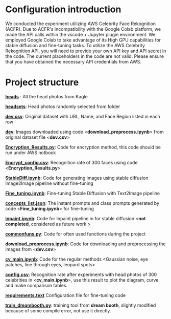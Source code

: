 # Configuration introduction
We conducted the experiment utilizing AWS Celebrity Face Rekognition (ACFR). Due to ACFR's incompatibility with the Google Colab platform, we made the API calls within the vscode + Jupyter plugin environment. We employed Google Colab to take advantage of its High GPU capabilities for stable diffusion and fine-tuning tasks. To utilize the AWS Celebrity Rekognition API, you will need to provide your own API key and API secret in the code. The current placeholders in the code are not valid. Please ensure that you have obtained the necessary API credentials from AWS.

# Project structure
[**heads**](https://github.com/EricW1118/ComVisionProject/tree/main/heads) : All the head photos from Kagle 

[**headsets**](https://github.com/EricW1118/ComVisionProject/tree/main/headsets): Head photos randomly selected from <heads> folder 

[**dev.csv**](https://github.com/EricW1118/ComVisionProject/blob/main/dev.csv): Original dataset with URL, Name, and Face Region listed in each row 

[**dev**](https://github.com/EricW1118/ComVisionProject/tree/main/dev): Images downloaded using code <**download_preprocess.ipynb**> from original dataset file <**dev.csv**> 

[**Encryption_Results.py**](https://github.com/EricW1118/ComVisionProject/blob/main/Encryption_Results.py): Code for encryption method, this code should be run under AWS notbook 

[**Encrypt_config.csv**](https://github.com/EricW1118/ComVisionProject/blob/main/Encrypt_config.csv): Recognition rate of 300 faces using code <**Encryption_Results.py**> 

[**StableDiff.ipynb**](https://github.com/EricW1118/ComVisionProject/blob/main/StableDiff.ipynb): Code for generating images using stable diffusion Image2Image pipeline without fine-tuning 

[**Fine_tuning.ipynb**](https://github.com/EricW1118/ComVisionProject/blob/main/Fine_tuning.ipynb): Fine-tuning Stable Diffusion with Text2Image pipeline 

[**concepts_list.json**](https://github.com/EricW1118/ComVisionProject/blob/main/concepts_list.json): The instant prompts and class prompts generated by code <**Fine_tuning.ipynb**> for fine-tuning 

[**inpaint.ipynb**](https://github.com/EricW1118/ComVisionProject/blob/main/inpaint.ipynb): Code for Inpaint pipeline in for stable diffusion <**not completed**, considered as future work > 

[**commonfuns.py**](https://github.com/EricW1118/ComVisionProject/blob/main/commonfuns.py): Code for often used functions during the project 

[**download_preprocess.ipynb**](https://github.com/EricW1118/ComVisionProject/blob/main/download_preprocess.ipynb): Code for downloading and preprocessing the images from <**dev.csv**>  

[**cv_main.ipynb**](https://github.com/EricW1118/ComVisionProject/blob/main/cv_main.ipynb): Code for the regular methods <Gaussian noise, eye patches, line through eyes, leopard spots> 

[**config.csv**](https://github.com/EricW1118/ComVisionProject/blob/main/config.csv): Recognition rate after experiments with head photos of 300 celebrities in <**cv_main.ipynb**>, use this result to plot the diagram, curve and make comparison tables. 

[**requirements.text**](https://github.com/EricW1118/ComVisionProject/blob/main/requirements.text) Configuration file for fine-tuning code 

[**train_dreambooth.py**](https://github.com/EricW1118/ComVisionProject/blob/main/train_dreambooth.py): training tool from **dream booth**, slightly modified because of some compile error, not use it directly.
